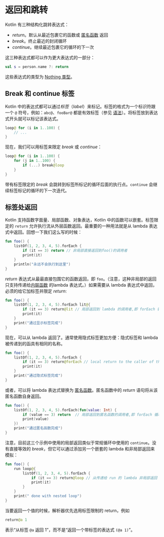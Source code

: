 # 返回和跳转

Kotlin 有三种结构化跳转表达式：

- *return*。默认从最近包裹它的函数或 [匿名函数](https://kotlinlang.org/docs/reference/lambdas.html#anonymous-functions) 返回
- *break*。终止最近的封闭循环
- *continue*。继续最近包裹它的循环的下一次

这三种表达式都可以作为更大表达式的一部分：

```kotlin
val s = person.name ?: return
```

这些表达式的类型为 [Nothing 类型](https://kotlinlang.org/docs/reference/exceptions.html#the-nothing-type)。

## Break 和 continue 标签

Kotlin 中的表达式都可以通过*标签*（*label*）来标记。标签的格式为一个标识符跟一个 `@` 符号，例如：`abc@`、`fooBar@` 都是有效标签（参见 [语法](https://kotlinlang.org/docs/reference/grammar.html#label)）。将标签放到表达式开头就可以标记该表达式。

```kotlin
loop@ for (i in 1..100) {
    // ...
}
```

现在，我们可以用标签来限定 *break* 或 *continue*：

```kotlin
loop@ for (i in 1..100) {
    for (j in 1..100) {
        if (...) break@loop
    }
}
```

带有标签限定的 *break* 会跳转到标签所标记的循环后面的执行点。`continue` 会继续标签标记的循环的下一次迭代。

## 标签处返回

Kotlin 支持函数字面量、局部函数、对象表达，Kotlin 中的函数可以嵌套。标签限定的 `return` 允许执行流从外层函数返回。最重要的一种用法就是从 lambda 表达式中返回。回想一下我们这么写的时候：

```kotlin
fun foo() {
    listOf(1, 2, 3, 4, 5).forEach {
        if (it == 3) return // 非局部直接返回到foo()的调用者
        print(it)
    }
    println("永远不会执行到这里")
}
```

*return* 表达式从最最直接包围它的函数返回，即 `foo`。（注意，这种非局部的返回只支持传递给[内联函数](https://kotlinlang.org/docs/reference/inline-functions.html) 的lambda 表达式。）如果需要从 lambda 表达式中返回，必须的给它加标签并限定 *return*:

```kotlin
fun foo() {
    listOf(1, 2, 3, 4, 5).forEach lit@{
        if (it == 3) return@lit // 局部返回到 lambda 的调用者,即 forEach 循环
        print(it)
    }
    print("通过显示标签完成")
}
```

现在，可以从 lambda 返回了。通常使用隐式标签更加方便：隐式标签和 lambda 被传递到的函具有相同的名称。

```kotlin
fun foo() {
    listOf(1, 2, 3, 4, 5).forEach {
        if (it == 3) return@forEach // local return to the caller of the lambda, i.e. the forEach loop
        print(it)
    }
    print("通过隐式标签完成")
}
```

或者，可以将 lambda 表达式替换为 [匿名函数](https://kotlinlang.org/docs/reference/lambdas.html#anonymous-functions)。匿名函数中的 *return* 语句将从该匿名函数自身返回。

```kotlin
fun foo() {
    listOf(1, 2, 3, 4, 5).forEach(fun(value: Int) {
        if (value == 3) return  // 局部返回到匿名函数的调用者,即 forEach 循环
        print(value)
    })
    print("通过匿名函数完成")
}
```

注意，目前这三个示例中使用的局部返回类似于常规循环中使用的 `continue`。没有直接等效的 *break*，但它可以通过添加另一个嵌套的 lambda 和非局部返回来模拟：

```kotlin
fun foo() {
    run loop@{
        listOf(1, 2, 3, 4, 5).forEach {
            if (it == 3) return@loop // 从传递给 run 的 lambda 非局部返回
            print(it)
        }
    }
    print(" done with nested loop")
}
```

当要返回一个值的时候，解析器优先选用标签限制的 return，例如

```kotlin
return@a 1
```

表示“从标签 `@a` 返回 1”，而不是“返回一个带标签的表达式 `(@a 1)`”。
